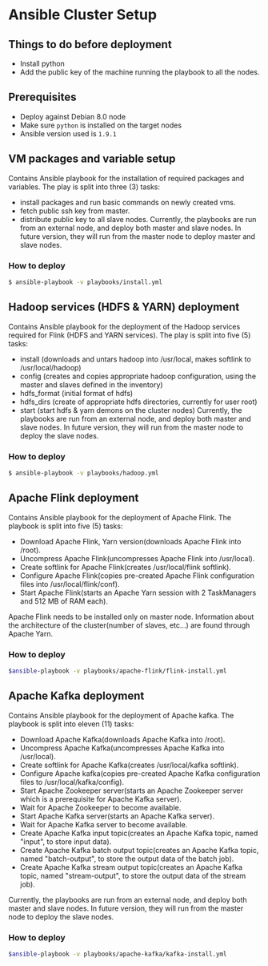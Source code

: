 # Ansible Cluster Setup


## Things to do before deployment

- Install python
- Add the public key of the machine running the playbook to all the nodes.


## Prerequisites

- Deploy against Debian 8.0 node
- Make sure `python` is installed on the target nodes
- Ansible version used is `1.9.1`


## VM packages and variable setup

Contains Ansible playbook for the installation of required packages and variables. The play is split into three (3) tasks:
- install packages and run basic commands on newly created vms.
- fetch public ssh key from master.
- distribute public key to all slave nodes.
Currently, the playbooks are run from an external node, and deploy both master and slave nodes. In future version, they will run from the master node to deploy master and slave nodes.
	
### How to deploy

```bash
$ ansible-playbook -v playbooks/install.yml
```


## Hadoop services (HDFS & YARN) deployment

Contains Ansible playbook for the deployment of the Hadoop services required for Flink (HDFS and YARN services). The play is split into five (5) tasks:
- install (downloads and untars hadoop into /usr/local, makes softlink to /usr/local/hadoop)
- config (creates and copies appropriate hadoop configuration, using the master and slaves defined in the inventory)
- hdfs_format (initial format of hdfs)
- hdfs_dirs (create of appropriate hdfs directories, currently for user root)
- start (start hdfs & yarn demons on the cluster nodes)
Currently, the playbooks are run from an external node, and deploy both master and slave nodes. In future version, they will run from the master node to deploy the slave nodes.

### How to deploy

```bash
$ ansible-playbook -v playbooks/hadoop.yml
```


## Apache Flink deployment

Contains Ansible playbook for the deployment of Apache Flink. The playbook is split into five (5) tasks:
- Download Apache Flink, Yarn version(downloads Apache Flink into /root).
- Uncompress Apache Flink(uncompresses Apache Flink into /usr/local).
- Create softlink for Apache Flink(creates /usr/local/flink softlink).
- Configure Apache Flink(copies pre-created Apache Flink configuration files into /usr/local/flink/conf).
- Start Apache Flink(starts an Apache Yarn session with 2 TaskManagers and 512 MB of RAM each).

Apache Flink needs to be installed only on master node. Information about the architecture of the cluster(number of slaves, etc...) are found through Apache Yarn.

### How to deploy

```bash
$ansible-playbook -v playbooks/apache-flink/flink-install.yml
```


## Apache Kafka deployment

Contains Ansible playbook for the deployment of Apache kafka. The playbook is split into eleven (11) tasks:
- Download Apache Kafka(downloads Apache Kafka into /root).
- Uncompress Apache Kafka(uncompresses Apache Kafka into /usr/local).
- Create softlink for Apache Kafka(creates /usr/local/kafka softlink).
- Configure Apache kafka(copies pre-created Apache Kafka configuration files to /usr/local/kafka/config).
- Start Apache Zookeeper server(starts an Apache Zookeeper server which is a prerequisite for Apache Kafka server).
- Wait for Apache Zookeeper to become available.
- Start Apache Kafka server(starts an Apache Kafka server).
- Wait for Apache Kafka server to become available.
- Create Apache Kafka input topic(creates an Apache Kafka topic, named "input", to store input data).
- Create Apache Kafka batch output topic(creates an Apache Kafka topic, named "batch-output", to store the output data of the batch job).
- Create Apache Kafka stream output topic(creates an Apache Kafka topic, named "stream-output", to store the output data of the stream job).

Currently, the playbooks are run from an external node, and deploy both master and slave nodes. In future version, they will run from the master node to deploy the slave nodes.

### How to deploy

```bash
$ansible-playbook -v playbooks/apache-kafka/kafka-install.yml
```

